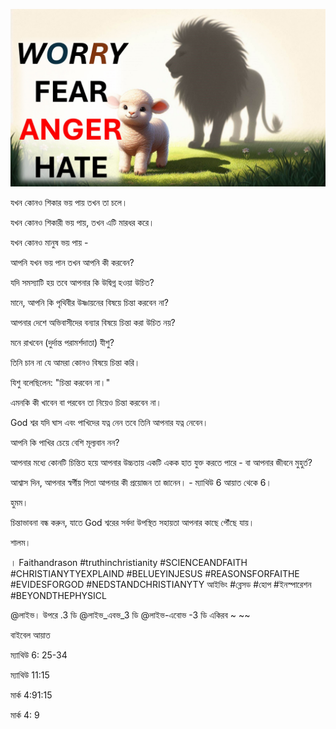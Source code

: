 ![Video cover image](../cover.jpg "cover photo")

যখন কোনও শিকার ভয় পায় তখন তা চলে।

যখন কোনও শিকারী ভয় পায়, তখন এটি মারধর করে।

যখন কোনও মানুষ ভয় পায় -

আপনি যখন ভয় পান তখন আপনি কী করবেন?

যদি সমস্যাটি হয় তবে আপনার কি উদ্বিগ্ন হওয়া উচিত?

মানে, আপনি কি পৃথিবীর উষ্ণায়নের বিষয়ে চিন্তা করবেন না?

আপনার দেশে অভিবাসীদের বন্যার বিষয়ে চিন্তা করা উচিত নয়?

মনে রাখবেন (দুর্দান্ত পরামর্শদাতা) যীশু?

তিনি চান না যে আমরা কোনও বিষয়ে চিন্তা করি।

যিশু বলেছিলেন: "চিন্তা করবেন না।"

এমনকি কী খাবেন বা পরবেন তা নিয়েও চিন্তা করবেন না।

God শ্বর যদি ঘাস এবং পাখিদের যত্ন নেন তবে তিনি আপনার যত্ন নেবেন।

আপনি কি পাখির চেয়ে বেশি মূল্যবান নন?

আপনার মধ্যে কোনটি চিন্তিত হয়ে আপনার উচ্চতায় একটি একক হাত যুক্ত করতে পারে - বা আপনার জীবনে মুহুর্ত?

আশ্বাস দিন, আপনার স্বর্গীয় পিতা আপনার কী প্রয়োজন তা জানেন। - ম্যাথিউ 6 আয়াত থেকে 6।

হুমম।

চিন্তাভাবনা বন্ধ করুন, যাতে God শ্বরের সর্বদা উপস্থিত সহায়তা আপনার কাছে পৌঁছে যায়।

শালম।

। Faithandrason #truthinchristianity #SCIENCEANDFAITH #CHRISTIANYTYEXPLAIND #BELUEYINJESUS ​​#REASONSFORFAITHE #EVIDESFORGOD #NEDSTANDCHRISTIANYTY আইভিং #ব্লেসড #হোপ #ইনস্পারেশন #BEYONDTHEPHYSICL

@লাইভ। উপরে .3 ডি @লাইভ_এবভ_3 ডি @লাইভ-এবোভ -3 ডি একিরব ~ ~~

বাইবেল আয়াত

ম্যাথিউ 6: 25-34

ম্যাথিউ 11:15

মার্ক 4:91:15

মার্ক 4: 9